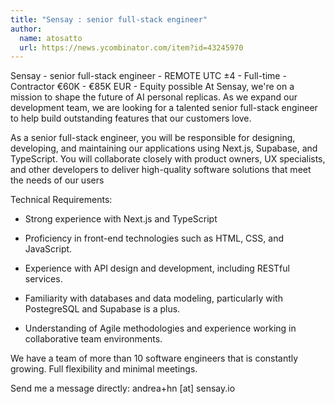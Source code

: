 ```yaml
---
title: "Sensay : senior full-stack engineer"
author:
  name: atosatto
  url: https://news.ycombinator.com/item?id=43245970
---
```

Sensay - senior full-stack engineer - REMOTE UTC ±4 - Full-time - Contractor €60K - €85K EUR - Equity possible
At Sensay, we&#x27;re on a mission to shape the future of AI personal replicas. As we expand our development team, we are looking for a talented senior full-stack engineer to help build outstanding features that our customers love.

As a senior full-stack engineer, you will be responsible for designing, developing, and maintaining our applications using Next.js, Supabase, and TypeScript. You will collaborate closely with product owners, UX specialists, and other developers to deliver high-quality software solutions that meet the needs of our users

Technical Requirements:

- Strong experience with Next.js and TypeScript

- Proficiency in front-end technologies such as HTML, CSS, and JavaScript.

- Experience with API design and development, including RESTful services.

- Familiarity with databases and data modeling, particularly with PostegreSQL and Supabase is a plus.

- Understanding of Agile methodologies and experience working in collaborative team environments.

We have a team of more than 10 software engineers that is constantly growing. Full flexibility and minimal meetings.

Send me a message directly: andrea+hn [at] sensay.io
<JobApplication />
